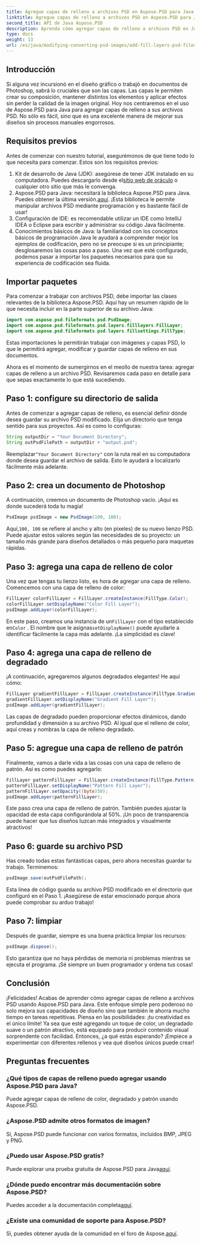 ```yaml
---
title: Agregue capas de relleno a archivos PSD en Aspose.PSD para Java
linktitle: Agregue capas de relleno a archivos PSD en Aspose.PSD para Java
second_title: API de Java Aspose.PSD
description: Aprenda cómo agregar capas de relleno a archivos PSD en Java usando Aspose.PSD con nuestra guía paso a paso. Mejora tus diseños.
type: docs
weight: 13
url: /es/java/modifying-converting-psd-images/add-fill-layers-psd-files/
---
```

## Introducción
Si alguna vez incursionó en el diseño gráfico o trabajó en documentos de Photoshop, sabrá lo cruciales que son las capas. Las capas le permiten crear su composición, mantener distintos los elementos y aplicar efectos sin perder la calidad de la imagen original. Hoy nos centraremos en el uso de Aspose.PSD para Java para agregar capas de relleno a sus archivos PSD. No sólo es fácil, sino que es una excelente manera de mejorar sus diseños sin procesos manuales engorrosos.
## Requisitos previos
Antes de comenzar con nuestro tutorial, asegurémonos de que tiene todo lo que necesita para comenzar. Estos son los requisitos previos:
1.  Kit de desarrollo de Java (JDK): asegúrese de tener JDK instalado en su computadora. Puedes descargarlo desde el[sitio web de oráculo](https://www.oracle.com/java/technologies/javase-jdk11-downloads.html) o cualquier otro sitio que más le convenga.
2.  Aspose.PSD para Java: necesitará la biblioteca Aspose.PSD para Java. Puedes obtener la última versión.[aquí](https://releases.aspose.com/psd/java/). ¡Esta biblioteca le permite manipular archivos PSD mediante programación y es bastante fácil de usar!
3. Configuración de IDE: es recomendable utilizar un IDE como IntelliJ IDEA o Eclipse para escribir y administrar su código Java fácilmente.
4. Conocimientos básicos de Java: la familiaridad con los conceptos básicos de programación Java le ayudará a comprender mejor los ejemplos de codificación, pero no se preocupe si es un principiante; desglosaremos las cosas paso a paso.
Una vez que esté configurado, podemos pasar a importar los paquetes necesarios para que su experiencia de codificación sea fluida.
## Importar paquetes
Para comenzar a trabajar con archivos PSD, debe importar las clases relevantes de la biblioteca Aspose.PSD. Aquí hay un resumen rápido de lo que necesita incluir en la parte superior de su archivo Java:
```java
import com.aspose.psd.fileformats.psd.PsdImage;
import com.aspose.psd.fileformats.psd.layers.filllayers.FillLayer;
import com.aspose.psd.fileformats.psd.layers.fillsettings.FillType;
```
Estas importaciones le permitirán trabajar con imágenes y capas PSD, lo que le permitirá agregar, modificar y guardar capas de relleno en sus documentos.

Ahora es el momento de sumergirnos en el meollo de nuestra tarea: agregar capas de relleno a un archivo PSD. Revisaremos cada paso en detalle para que sepas exactamente lo que está sucediendo.
## Paso 1: configure su directorio de salida
Antes de comenzar a agregar capas de relleno, es esencial definir dónde desea guardar su archivo PSD modificado. Elija un directorio que tenga sentido para sus proyectos. Así es como lo configuras:
```java
String outputDir = "Your Document Directory";
String outPsdFilePath = outputDir + "output.psd";
```
 Reemplazar`"Your Document Directory"` con la ruta real en su computadora donde desea guardar el archivo de salida. Esto le ayudará a localizarlo fácilmente más adelante.
## Paso 2: crea un documento de Photoshop
A continuación, creemos un documento de Photoshop vacío. ¡Aquí es donde sucederá toda tu magia!
```java
PsdImage psdImage = new PsdImage(100, 100);
```
 Aquí,`100, 100` se refiere al ancho y alto (en píxeles) de su nuevo lienzo PSD. Puede ajustar estos valores según las necesidades de su proyecto: un tamaño más grande para diseños detallados o más pequeño para maquetas rápidas.
## Paso 3: agrega una capa de relleno de color
Una vez que tengas tu lienzo listo, es hora de agregar una capa de relleno. Comencemos con una capa de relleno de color:
```java
FillLayer colorFillLayer = FillLayer.createInstance(FillType.Color);
colorFillLayer.setDisplayName("Color Fill Layer");
psdImage.addLayer(colorFillLayer);
```
 En este paso, creamos una instancia de un`FillLayer` con el tipo establecido en`Color` . El nombre que le asignas`setDisplayName()` puede ayudarle a identificar fácilmente la capa más adelante. ¡La simplicidad es clave!
## Paso 4: agrega una capa de relleno de degradado
¡A continuación, agregaremos algunos degradados elegantes! He aquí cómo:
```java
FillLayer gradientFillLayer = FillLayer.createInstance(FillType.Gradient);
gradientFillLayer.setDisplayName("Gradient Fill Layer");
psdImage.addLayer(gradientFillLayer);
```
Las capas de degradado pueden proporcionar efectos dinámicos, dando profundidad y dimensión a su archivo PSD. Al igual que el relleno de color, aquí creas y nombras la capa de relleno degradado.
## Paso 5: agregue una capa de relleno de patrón
Finalmente, vamos a darle vida a las cosas con una capa de relleno de patrón. Así es como puedes agregarlo:
```java
FillLayer patternFillLayer = FillLayer.createInstance(FillType.Pattern);
patternFillLayer.setDisplayName("Pattern Fill Layer");
patternFillLayer.setOpacity((byte)50);
psdImage.addLayer(patternFillLayer);
```
Este paso crea una capa de relleno de patrón. También puedes ajustar la opacidad de esta capa configurándola al 50%. ¡Un poco de transparencia puede hacer que tus diseños luzcan más integrados y visualmente atractivos!
## Paso 6: guarde su archivo PSD
Has creado todas estas fantásticas capas, pero ahora necesitas guardar tu trabajo. Terminemos:
```java
psdImage.save(outPsdFilePath);
```
Esta línea de código guarda su archivo PSD modificado en el directorio que configuró en el Paso 1. ¡Asegúrese de estar emocionado porque ahora puede comprobar su arduo trabajo!
## Paso 7: limpiar
Después de guardar, siempre es una buena práctica limpiar los recursos:
```java
psdImage.dispose();
```
Esto garantiza que no haya pérdidas de memoria ni problemas mientras se ejecuta el programa. ¡Sé siempre un buen programador y ordena tus cosas!
## Conclusión
¡Felicidades! Acabas de aprender cómo agregar capas de relleno a archivos PSD usando Aspose.PSD para Java. Este enfoque simple pero poderoso no solo mejora sus capacidades de diseño sino que también le ahorra mucho tiempo en tareas repetitivas. Piensa en las posibilidades: ¡tu creatividad es el único límite! Ya sea que esté agregando un toque de color, un degradado suave o un patrón atractivo, está equipado para producir contenido visual sorprendente con facilidad.
Entonces, ¿a qué estás esperando? ¡Empiece a experimentar con diferentes rellenos y vea qué diseños únicos puede crear!
## Preguntas frecuentes
### ¿Qué tipos de capas de relleno puedo agregar usando Aspose.PSD para Java?
Puede agregar capas de relleno de color, degradado y patrón usando Aspose.PSD.
### ¿Aspose.PSD admite otros formatos de imagen?
Sí, Aspose.PSD puede funcionar con varios formatos, incluidos BMP, JPEG y PNG.
### ¿Puedo usar Aspose.PSD gratis?
Puede explorar una prueba gratuita de Aspose.PSD para Java[aquí](https://releases.aspose.com/).
### ¿Dónde puedo encontrar más documentación sobre Aspose.PSD?
 Puedes acceder a la documentación completa[aquí](https://reference.aspose.com/psd/java/).
### ¿Existe una comunidad de soporte para Aspose.PSD?
 Sí, puedes obtener ayuda de la comunidad en el foro de Aspose.[aquí](https://forum.aspose.com/c/psd/34).